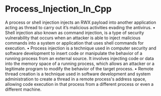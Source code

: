# Process_Injection_In_Cpp
A process or shell injection injects an RWX payload into another application acting as thread to carry out it’s malicious activities evading the antivirus.
•	Shell injection also known as command injection, is a type of security vulnerability that occurs when an attacker is able to inject malicious commands into a system or application that uses shell commands for execution.
•	Process injection is a technique used in computer security and software development to insert code or manipulate the behavior of a running process from an external source. It involves injecting code or data into the memory space of a running process, which allows an attacker or a legitimate program to modify the behavior of the target process. 
•	Remote thread creation is a technique used in software development and system administration to create a thread in a remote process's address space, allowing code execution in that process from a different process or even a different machine.
